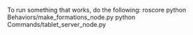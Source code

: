 To run something that works, do the following:
roscore
python Behaviors/make_formations_node.py
python Commands/tablet_server_node.py


